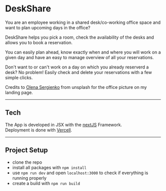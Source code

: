 # DeskShare

You are an employee working in a shared desk/co-working office space and want to plan upcoming days in the office?

DeskShare helps you pick a room, check the availability of the desks and allows you to book a reservation.

You can easily plan ahead, know exactly when and where you will work on a given day and have an easy to manage overview of all your reservations.

Don't want to or can't work on a day on which you already reserverd a desk? No problem! Easily check and delete your reservations with a few simple clicks.

Credits to [Olena Sergienko](https://unsplash.com/@olenkasergienk) from unsplash for the office picture on my landing page.

---

## Tech
The App is developed in JSX with the [nextJS](https://nextjs.org/) Framework.<br>Deployment is done with [Vercell](https://vercel.com/).



---

## Project Setup

- clone the repo
- install all packages with `npm install`
- use `npm run dev` and open `localhost:3000` to check if everything is running properly
- create a build with `npm run build`
